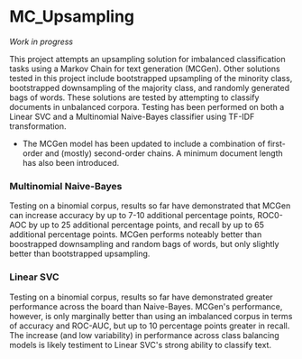 # MC_Upsampling
*Work in progress*

This project attempts an upsampling solution for imbalanced classification tasks using a Markov Chain for text generation (MCGen). Other solutions tested in this project include bootstrapped upsampling of the minority class, bootstrapped downsampling of the majority class, and randomly generated bags of words. These solutions are tested by attempting to classify documents in unbalanced corpora. Testing has been performed on both a Linear SVC and a Multinomial Naive-Bayes classifier using TF-IDF transformation. 
 - The MCGen model has been updated to include a combination of first-order and (mostly) second-order chains. A minimum document length has also been introduced.

### Multinomial Naive-Bayes
Testing on a binomial corpus, results so far have demonstrated that MCGen can increase accuracy by up to 7-10 additional percentage points, ROC0-AOC by up to 25 additional percentage points, and recall by up to 65 additional percentage points. MCGen performs noteably better than boostrapped downsampling and random bags of words, but only slightly better than bootstrapped upsampling.

### Linear SVC
Testing on a binomial corpus, results so far have demonstrated greater performance across the board than Naive-Bayes. MCGen's performance, however, is only marginally better than using an imbalanced corpus in terms of accuracy and ROC-AUC, but up to 10 percentage points greater in recall. The increase (and low variability) in performance across class balancing models is likely testiment to Linear SVC's strong ability to classify text.
